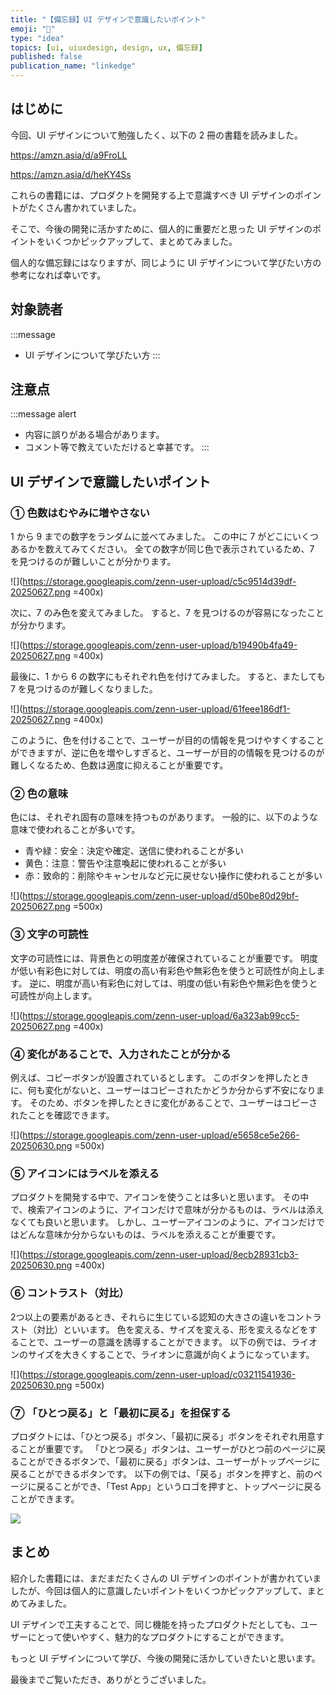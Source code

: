 ```yaml
---
title: "【備忘録】UI デザインで意識したいポイント"
emoji: "🎨"
type: "idea"
topics: [ui, uiuxdesign, design, ux, 備忘録]
published: false
publication_name: "linkedge"
---
```


## はじめに

今回、UI デザインについて勉強したく、以下の 2 冊の書籍を読みました。

https://amzn.asia/d/a9FroLL

https://amzn.asia/d/heKY4Ss

これらの書籍には、プロダクトを開発する上で意識すべき UI デザインのポイントがたくさん書かれていました。

そこで、今後の開発に活かすために、個人的に重要だと思った UI デザインのポイントをいくつかピックアップして、まとめてみました。

個人的な備忘録にはなりますが、同じように UI デザインについて学びたい方の参考になれば幸いです。

## 対象読者

:::message
- UI デザインについて学びたい方
:::

## 注意点

:::message alert
- 内容に誤りがある場合があります。
- コメント等で教えていただけると幸甚です。
:::

## UI デザインで意識したいポイント

### ① 色数はむやみに増やさない

1 から 9 までの数字をランダムに並べてみました。
この中に 7 がどこにいくつあるかを数えてみてください。
全ての数字が同じ色で表示されているため、7 を見つけるのが難しいことが分かります。

![](https://storage.googleapis.com/zenn-user-upload/c5c9514d39df-20250627.png =400x)

次に、7 のみ色を変えてみました。
すると、7 を見つけるのが容易になったことが分かります。

![](https://storage.googleapis.com/zenn-user-upload/b19490b4fa49-20250627.png =400x)

最後に、1 から 6 の数字にもそれぞれ色を付けてみました。
すると、またしても 7 を見つけるのが難しくなりました。

![](https://storage.googleapis.com/zenn-user-upload/61feee186df1-20250627.png =400x)

このように、色を付けることで、ユーザーが目的の情報を見つけやすくすることができますが、逆に色を増やしすぎると、ユーザーが目的の情報を見つけるのが難しくなるため、色数は適度に抑えることが重要です。

### ② 色の意味

色には、それぞれ固有の意味を持つものがあります。
一般的に、以下のような意味で使われることが多いです。
- 青や緑：安全：決定や確定、送信に使われることが多い
- 黄色：注意：警告や注意喚起に使われることが多い
- 赤：致命的：削除やキャンセルなど元に戻せない操作に使われることが多い

![](https://storage.googleapis.com/zenn-user-upload/d50be80d29bf-20250627.png =500x)

### ③ 文字の可読性

文字の可読性には、背景色との明度差が確保されていることが重要です。
明度が低い有彩色に対しては、明度の高い有彩色や無彩色を使うと可読性が向上します。
逆に、明度が高い有彩色に対しては、明度の低い有彩色や無彩色を使うと可読性が向上します。

![](https://storage.googleapis.com/zenn-user-upload/6a323ab99cc5-20250627.png =400x)

### ④ 変化があることで、入力されたことが分かる

例えば、コピーボタンが設置されているとします。
このボタンを押したときに、何も変化がないと、ユーザーはコピーされたかどうか分からず不安になります。
そのため、ボタンを押したときに変化があることで、ユーザーはコピーされたことを確認できます。

![](https://storage.googleapis.com/zenn-user-upload/e5658ce5e266-20250630.png =500x)

### ⑤ アイコンにはラベルを添える

プロダクトを開発する中で、アイコンを使うことは多いと思います。
その中で、検索アイコンのように、アイコンだけで意味が分かるものは、ラベルは添えなくても良いと思います。
しかし、ユーザーアイコンのように、アイコンだけではどんな意味か分からないものは、ラベルを添えることが重要です。

![](https://storage.googleapis.com/zenn-user-upload/8ecb28931cb3-20250630.png =400x)

### ⑥ コントラスト（対比）

2つ以上の要素があるとき、それらに生じている認知の大きさの違いをコントラスト（対比）といいます。
色を変える、サイズを変える、形を変えるなどをすることで、ユーザーの意識を誘導することができます。
以下の例では、ライオンのサイズを大きくすることで、ライオンに意識が向くようになっています。

![](https://storage.googleapis.com/zenn-user-upload/c03211541936-20250630.png =500x)

### ⑦ 「ひとつ戻る」と「最初に戻る」を担保する

プロダクトには、「ひとつ戻る」ボタン、「最初に戻る」ボタンをそれぞれ用意することが重要です。
「ひとつ戻る」ボタンは、ユーザーがひとつ前のページに戻ることができるボタンで、「最初に戻る」ボタンは、ユーザーがトップページに戻ることができるボタンです。
以下の例では、「戻る」ボタンを押すと、前のページに戻ることができ、「Test App」というロゴを押すと、トップページに戻ることができます。

![](https://storage.googleapis.com/zenn-user-upload/1cbab977a61e-20250630.png)

## まとめ

紹介した書籍には、まだまだたくさんの UI デザインのポイントが書かれていましたが、今回は個人的に意識したいポイントをいくつかピックアップして、まとめてみました。

UI デザインで工夫することで、同じ機能を持ったプロダクトだとしても、ユーザーにとって使いやすく、魅力的なプロダクトにすることができます。

もっと UI デザインについて学び、今後の開発に活かしていきたいと思います。

最後までご覧いただき、ありがとうございました。
